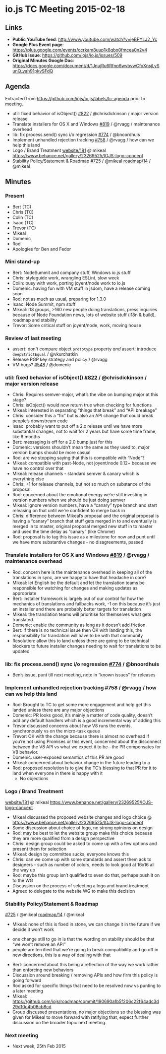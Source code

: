 # io.js TC Meeting 2015-02-18

## Links

* **Public YouTube feed**: http://www.youtube.com/watch?v=jeBPYLJ2_Yc
* **Google Plus Event page**: https://plus.google.com/events/ccrkam8uup1k8qbo0fmcea0n2v4
* **GitHub Issue**: https://github.com/iojs/io.js/issues/509
* **Original Minutes Google Doc**: https://docs.google.com/document/d/1JnujRu6Rfnp6wvbvwCfxXnsjLySunQ_yah91pkvSFdQ

## Agenda

Extracted from https://github.com/iojs/io.js/labels/tc-agenda prior to meeting.

* util: fixed behavior of isObject() [#822](https://github.com/iojs/io.js/issues/822) / @chrisdickinson / major version release
* Translate installers for OS X and Windows [#819](https://github.com/iojs/io.js/issues/819) / @rvagg / maintenance overhead
* lib: fix process.send() sync i/o regression [#774](https://github.com/iojs/io.js/issues/774) / @bnoordhuis
* Implement unhandled rejection tracking [#758](https://github.com/iojs/io.js/issues/758) / @rvagg / how can we help this land
* Logo / Brand Treatment
[website/181](https://github.com/iojs/website/issues/181) @ mikeal
https://www.behance.net/gallery/23269525/IOJS-logo-concept
* Stability Policy/Statement & Roadmap
[#725](https://github.com/iojs/io.js/issues/725) / @mikeal
[roadmap/14](https://github.com/iojs/roadmap/issues/14) / @mikeal

## Minutes

### Present

* Bert (TC)
* Chris (TC)
* Colin (TC)
* Isaac (TC)
* Trevor (TC)
* Mikeal
* Domenic
* Rod
* Apologies for Ben and Fedor

### Mini stand-up

* Bert: NodeSummit and company stuff, Windows io.js stuff
* Chris: styleguide work, wrangling ESLint, slow week
* Colin: busy with work, porting joyent/node work to io.js
* Domenic: having fun with VM stuff in jsdom, have a release coming soon
* Rod: not as much as usual, preparing for 1.3.0
* Isaac: Node Summit, npm stuff
* Mikeal: i18 groups, >160 new people doing translations, press inquiries because of Node Foundation news, lots of website stuff (i18n & build), roadmap and stability
* Trevor: Some critical stuff on joyent/node, work, moving house

### Review of last meeting

* assert: don't compare object `prototype` property _and_  assert: introduce `deepStrictEqual` / @vkurchatkin 
* Release PGP key strategy and policy / @rvagg
* VM bugs? [#548](https://github.com/iojs/io.js/issues/548) / @domenic

### util: fixed behavior of isObject() [#822](https://github.com/iojs/io.js/issues/822) / @chrisdickinson / major version release

* Chris: Requires semver-major, what’s the vibe on bumping major at this stage?
* Chris: isObject() would now return true when checking for functions
* Mikeal: interested in separating “things that break” and “API breakage”
* Chris: consider this a “fix” but is also an API change that could break people’s downstream code
* Isaac: probably want to put off a 2.x release until we have more substantial changes, not to wait for 2 years but have some time frame, like 6 months
* Bert: messaging is off for a 2.0 bump just for this
* Domenic: versions shouldn’t mean the same as they used to, major version bumps should be more casual
* Rod: are we stopping saying that this is compatible with “Node”?
* Mikeal: compatible with past-Node, not joyent/node 0.12+ because we have no control over that
* Mikeal: release channels - standard semver & canary which is everything else
* Chris: +1 for release channels, but not so much on substance of the proposal.
* Rod: concerned about the emotional energy we’re still investing in version numbers when we should be just doing semver
* Mikeal: ignore version numbers, have a “canary” type branch and start releasing on that until we’re confident to merge back in
* Chris: difference between Mikeal’s proposal and the original proposal is having a “canary” branch that stuff gets merged in to and eventually is merged in to master, original proposal merged new stuff in to master and used the time delay as “canary” (like Chrome)
* Rod: proposal is to tag this issue as a milestone for now and punt until we have more substantive changes - no disagreements, passed

### Translate installers for OS X and Windows [#819](https://github.com/iojs/io.js/issues/819) / @rvagg / maintenance overhead

* Rod: concern here is the maintenance overhead in keeping all of the translations in sync, are we happy to have that headache in core?
* Mikeal: let English be the default and let the translation teams be responsible for watching for changes and making updates as appropriate
* Bert: installer framework is largely out of our control for how the mechanics of translations and fallbacks work, -1 on this because it’s just an installer and there are probably better targets for translation
* Mikeal: the translation teams will prioritise for themselves what gets translated.
* Domenic: enable the community as long as it doesn’t add friction
* Bert: if there is no technical issue then OK with landing this, the responsibility for translation will have to be with that community
* Resolution: allow this to land unless there are going to be technical blockers to future installer changes needing to wait for translations to be updated

### lib: fix process.send() sync i/o regression [#774](https://github.com/iojs/io.js/issues/774) / @bnoordhuis

* Ben’s issue, punt till next meeting, note in “known issues” for releases

### Implement unhandled rejection tracking [#758](https://github.com/iojs/io.js/issues/758) / @rvagg / how can we help this land

* Rod: Brought to TC to get some more engagement and help get this landed unless there are any major objections
* Domenic: PR looks good, it’s mainly a matter of code quality, doesn’t add any default handlers which is a good incremental way of adding this
* Trevor discussed concerns about how V8 runs the events, synchronously vs on the micro-task queue
* Trevor: OK with the change because there is almost no overhead if you’re not using Promises or this event, concerned about the disconnect between the V8 API vs what we expect it to be--the PR compensates for V8 behavior.
* Domenic: user-exposed semantics of this PR are good
* Mikeal: concerned about behavior change in the future leading to a 
* Rod: proposed resolution is to give the TC’s blessing to that PR for it to land when everyone in there is happy with it
  - No objections

### Logo / Brand Treatment
[website/181](https://github.com/iojs/website/issues/181) @ mikeal
https://www.behance.net/gallery/23269525/IOJS-logo-concept

* Mikeal discussed the proposed website changes and logo choice @ https://www.behance.net/gallery/23269525/IOJS-logo-concept
* Some discussion about choice of logo, no strong opinions on design
* Rod: may be best to let the website group make this choice because they are more qualified from a design perspective
* Chris: design group could be asked to come up with a few options and present them for selection
* Mikeal: design by committee sucks, everyone knows this
* Chris: can we come up with some standards and assert them ack to designers - such as number of colors, needs to look good at 16x16 all the way up
* Rod: maybe this group isn’t qualified to even do that, perhaps push it on to the WG
* Discussion on the process of selecting a logo and brand treatment
* Agreed to delegate to the website WG to make this decision

### Stability Policy/Statement & Roadmap
[#725](https://github.com/iojs/io.js/issues/725) / @mikeal
[roadmap/14](https://github.com/iojs/roadmap/issues/14) / @mikeal

* Mikeal: none of this is fixed in stone, we can change it in the future if we decide it won’t work
 - one change still to go in is that the wording on stability should be that “we won’t remove an API”
 - people are terrified that we’re going to break compatibility and go off in new directions, this is a way of dealing with that
* Bert: concerned about this being a reflection of the way we work rather than enforcing new behaviors
* Discussion around breaking / removing APIs and how firm this policy is going forward
* Rod asked for specific things that need to be resolved now vs punting to a later meeting
* Mikeal: https://github.com/iojs/roadmap/commit/190690a1b5f206c22f64adc3d29d10c4b08cb8cd
* Group discussed presentations, no major objections so the blessing was given for Mikeal to move forward with ratifying that, expect further discussion on the broader topic next meeting.

### Next meeting

* Next week, 25th Feb 2015

